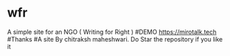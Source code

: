 # wfr 
A simple site for an NGO ( Writing for Right ) 
#DEMO
https://mirotalk.tech 
#Thanks 
#A site By chitraksh maheshwari.
Do Star the repository if you like it 
